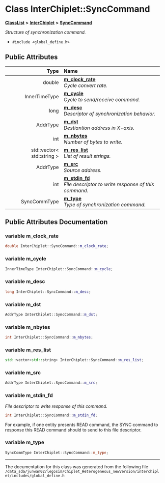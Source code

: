 
# Class InterChiplet::SyncCommand



[**ClassList**](annotated.md) **>** [**InterChiplet**](namespaceInterChiplet.md) **>** [**SyncCommand**](classInterChiplet_1_1SyncCommand.md)



_Structure of synchronization command._ 

* `#include <global_define.h>`













## Public Attributes

| Type | Name |
| ---: | :--- |
|  double | [**m\_clock\_rate**](#variable-m_clock_rate)  <br>_Cycle convert rate._  |
|  InnerTimeType | [**m\_cycle**](#variable-m_cycle)  <br>_Cycle to send/receive command._  |
|  long | [**m\_desc**](#variable-m_desc)  <br>_Descriptor of synchronization behavior._  |
|  AddrType | [**m\_dst**](#variable-m_dst)  <br>_Destiantion address in X-axis._  |
|  int | [**m\_nbytes**](#variable-m_nbytes)  <br>_Number of bytes to write._  |
|  std::vector&lt; std::string &gt; | [**m\_res\_list**](#variable-m_res_list)  <br>_List of result strings._  |
|  AddrType | [**m\_src**](#variable-m_src)  <br>_Source address._  |
|  int | [**m\_stdin\_fd**](#variable-m_stdin_fd)  <br>_File descriptor to write response of this command._  |
|  SyncCommType | [**m\_type**](#variable-m_type)  <br>_Type of synchronization command._  |










## Public Attributes Documentation


### variable m\_clock\_rate 

```C++
double InterChiplet::SyncCommand::m_clock_rate;
```




### variable m\_cycle 

```C++
InnerTimeType InterChiplet::SyncCommand::m_cycle;
```




### variable m\_desc 

```C++
long InterChiplet::SyncCommand::m_desc;
```




### variable m\_dst 

```C++
AddrType InterChiplet::SyncCommand::m_dst;
```




### variable m\_nbytes 

```C++
int InterChiplet::SyncCommand::m_nbytes;
```




### variable m\_res\_list 

```C++
std::vector<std::string> InterChiplet::SyncCommand::m_res_list;
```




### variable m\_src 

```C++
AddrType InterChiplet::SyncCommand::m_src;
```




### variable m\_stdin\_fd 

_File descriptor to write response of this command._ 
```C++
int InterChiplet::SyncCommand::m_stdin_fd;
```



For example, if one entity presents READ command, the SYNC command to response this READ command should to send to this file descriptor. 


        

### variable m\_type 

```C++
SyncCommType InterChiplet::SyncCommand::m_type;
```




------------------------------
The documentation for this class was generated from the following file `/data_sda/junwan02/legosim/Chiplet_Heterogeneous_newVersion/interchiplet/includes/global_define.h`